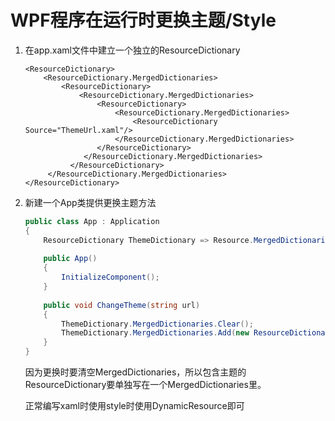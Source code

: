 # WPF程序在运行时更换主题/Style

1. 在app.xaml文件中建立一个独立的ResourceDictionary

   ```xaml
   <ResourceDictionary>
       <ResourceDictionary.MergedDictionaries>
           <ResourceDictionary>
               <ResourceDictionary.MergedDictionaries>
                   <ResourceDictionary>
                       <ResourceDictionary.MergedDictionaries>
                           <ResourceDictionary Source="ThemeUrl.xaml"/>
                       </ResourceDictionary.MergedDictionaries>
                   </ResourceDictionary>
                </ResourceDictionary.MergedDictionaries>
             </ResourceDictionary>
        </ResourceDictionary.MergedDictionaries>
   </ResourceDictionary>
   ```

2. 新建一个App类提供更换主题方法

   ```c#
   public class App : Application
   {
       ResourceDictionary ThemeDictionary => Resource.MergedDictionaries[0];
       
       public App()
       {
           InitializeComponent();
       }
       
       public void ChangeTheme(string url)
       {
           ThemeDictionary.MergedDictionaries.Clear();
           ThemeDictionary.MergedDictionaries.Add(new ResourceDictionary(){Source = url});
       }
   }
   ```

   因为更换时要清空MergedDictionaries，所以包含主题的ResourceDictionary要单独写在一个MergedDictionaries里。

   

   正常编写xaml时使用style时使用DynamicResource即可

   